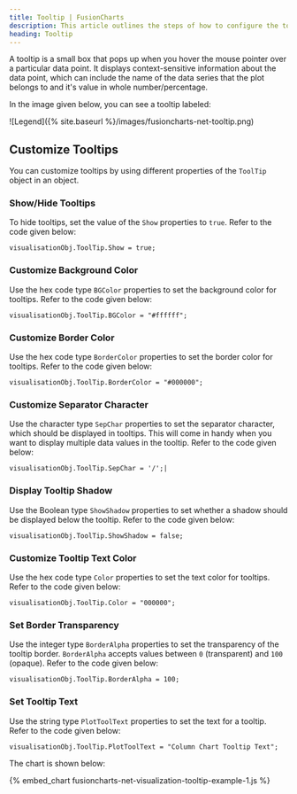 ```yaml
---
title: Tooltip | FusionCharts
description: This article outlines the steps of how to configure the tooltip
heading: Tooltip
---
```


A tooltip is a small box that pops up when you hover the mouse pointer over a particular data point. It displays context-sensitive information about the data point, which can include the name of the data series that the plot belongs to and it's value in whole number/percentage.

In the image given below, you can see a tooltip labeled:

![Legend]({% site.baseurl %}/images/fusioncharts-net-tooltip.png)

## Customize Tooltips

You can customize tooltips by using different properties of the `ToolTip` object in an object.

### Show/Hide Tooltips

To hide tooltips, set the value of the `Show` properties to `true`. Refer to the code given below:

```
visualisationObj.ToolTip.Show = true;
```

### Customize Background Color

Use the hex code type `BGColor` properties to set the background color for tooltips. Refer to the code given below:

```
visualisationObj.ToolTip.BGColor = "#ffffff";
```

### Customize Border Color

Use the hex code type `BorderColor` properties to set the border color for tooltips. Refer to the code given below:

```
visualisationObj.ToolTip.BorderColor = "#000000";
```

### Customize Separator Character

Use the character type `SepChar` properties to set the separator character, which should be displayed in tooltips. This will come in handy when you want to display multiple data values in the tooltip. Refer to the code given below:

```
visualisationObj.ToolTip.SepChar = '/';|
```

### Display Tooltip Shadow

Use the Boolean type `ShowShadow` properties to set whether a shadow should be displayed below the tooltip. Refer to the code given below:

```
visualisationObj.ToolTip.ShowShadow = false;
```

### Customize Tooltip Text Color

Use the hex code type `Color` properties to set the text color for tooltips. Refer to the code given below:

```
visualisationObj.ToolTip.Color = "000000";
```

### Set Border Transparency

Use the integer type `BorderAlpha` properties to set the transparency of the tooltip border. `BorderAlpha` accepts values between `0` (transparent) and `100` (opaque). Refer to the code given below:

```
visualisationObj.ToolTip.BorderAlpha = 100;
```

### Set Tooltip Text

Use the string type `PlotToolText` properties to set the text for a tooltip. Refer to the code given below:

```
visualisationObj.ToolTip.PlotToolText = "Column Chart Tooltip Text";
```

The chart is shown below:

{% embed_chart fusioncharts-net-visualization-tooltip-example-1.js %}